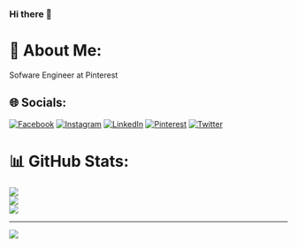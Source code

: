 ### Hi there 👋

# 💫 About Me:
Sofware Engineer at Pinterest<br>


## 🌐 Socials:
[![Facebook](https://img.shields.io/badge/Facebook-%231877F2.svg?logo=Facebook&logoColor=white)](https://facebook.com/xavier.ramirez.39794) [![Instagram](https://img.shields.io/badge/Instagram-%23E4405F.svg?logo=Instagram&logoColor=white)](https://instagram.com/_xavier_xyz) [![LinkedIn](https://img.shields.io/badge/LinkedIn-%230077B5.svg?logo=linkedin&logoColor=white)](https://linkedin.com/in/javieramirez00) [![Pinterest](https://img.shields.io/badge/Pinterest-%23E60023.svg?logo=Pinterest&logoColor=white)](https://pinterest.com/javierramirezcontreras00) [![Twitter](https://img.shields.io/badge/Twitter-%231DA1F2.svg?logo=Twitter&logoColor=white)](https://twitter.com/VotreDlire)

# 📊 GitHub Stats:
![](https://github-readme-stats.vercel.app/api?username=javieramirez90&theme=nightowl&hide_border=false&include_all_commits=true&count_private=true)<br/>
![](https://github-readme-streak-stats.herokuapp.com/?user=javieramirez90&theme=nightowl&hide_border=false)<br/>
![](https://github-readme-stats.vercel.app/api/top-langs/?username=javieramirez90&theme=nightowl&hide_border=false&include_all_commits=true&count_private=true&layout=compact)

---
[![](https://visitcount.itsvg.in/api?id=javieramirez90&icon=0&color=0)](https://visitcount.itsvg.in)
